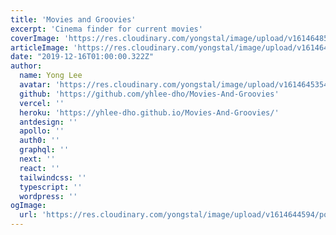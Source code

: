 ```yaml
---
title: 'Movies and Groovies'
excerpt: 'Cinema finder for current movies'
coverImage: 'https://res.cloudinary.com/yongstal/image/upload/v1614648557/portfolio/moviesAndGroovies_kjdhfy.jpg'
articleImage: 'https://res.cloudinary.com/yongstal/image/upload/v1614648557/portfolio/moviesAndGroovies_kjdhfy.jpg'
date: "2019-12-16T01:00:00.322Z"
author:
  name: Yong Lee
  avatar: 'https://res.cloudinary.com/yongstal/image/upload/v1614645354/portfolio/IMG_0185C_rknqbd.jpg'
  github: 'https://github.com/yhlee-dho/Movies-And-Groovies'
  vercel: ''
  heroku: 'https://yhlee-dho.github.io/Movies-And-Groovies/'
  antdesign: ''
  apollo: ''
  auth0: ''
  graphql: ''
  next: ''
  react: ''
  tailwindcss: ''
  typescript: ''
  wordpress: ''
ogImage:
  url: 'https://res.cloudinary.com/yongstal/image/upload/v1614644594/portfolio-size_300x200px_e0xr5f.png'
---
```

